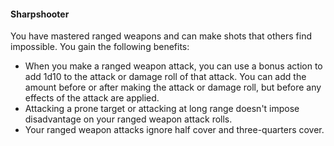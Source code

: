 #### Sharpshooter

You have mastered ranged weapons and can make shots that others find impossible. You gain the following benefits:

-   When you make a ranged weapon attack, you can use a bonus action to add 1d10 to the attack or damage roll of that attack. You can add the amount before or after making the attack or damage roll, but before any effects of the attack are applied.
-   Attacking a prone target or attacking at long range doesn't impose disadvantage on your ranged weapon attack rolls.
-   Your ranged weapon attacks ignore half cover and three-quarters cover. 